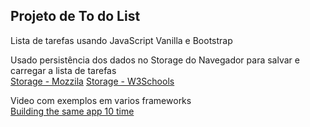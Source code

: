 ## Projeto de To do List

Lista de tarefas usando JavaScript Vanilla e Bootstrap

Usado persistência dos dados no Storage do Navegador para salvar e carregar a lista de tarefas  
[Storage - Mozzila](https://developer.mozilla.org/en-US/docs/Web/API/Storage/clear)
[Storage - W3Schools](https://www.w3schools.com/jsreF/prop_win_localstorage.asp)

Video com exemplos em varios frameworks  
[Building the same app 10 time](https://youtu.be/cuHDQhDhvPE)